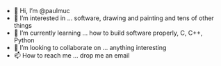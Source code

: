 - 👋 Hi, I’m @paulmuc
- 👀 I’m interested in ... software, drawing and painting and tens of other things
- 🌱 I’m currently learning ... how to build software properly, C, C++, Python
- 💞️ I’m looking to collaborate on ... anything interesting
- 📫 How to reach me ... drop me an email

<!---
paulmuc/paulmuc is a ✨ special ✨ repository because its `README.md` (this file) appears on your GitHub profile.
You can click the Preview link to take a look at your changes.
--->

